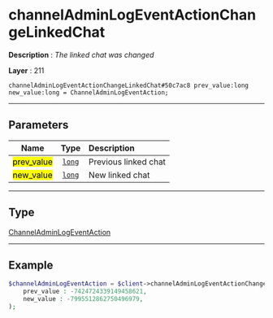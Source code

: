 # channelAdminLogEventActionChangeLinkedChat

**Description** : *The linked chat was changed*

**Layer** : 211

```tl
channelAdminLogEventActionChangeLinkedChat#50c7ac8 prev_value:long new_value:long = ChannelAdminLogEventAction;
```

---

## Parameters

| Name | Type | Description |
| :---: | :---: | :--- |
| <mark>prev_value</mark> | [`long`](type/long) | Previous linked chat |
| <mark>new_value</mark> | [`long`](type/long) | New linked chat |

---

## Type

[ChannelAdminLogEventAction](type/ChannelAdminLogEventAction)

---

## Example

```php
$channelAdminLogEventAction = $client->channelAdminLogEventActionChangeLinkedChat(
	prev_value : -7424724339149458621,
	new_value : -7995512862750496979,
);
```